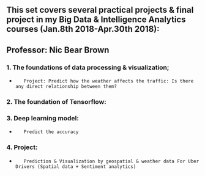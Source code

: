 ## This set covers  several practical projects & final project in my Big Data & Intelligence Analytics courses (Jan.8th 2018-Apr.30th 2018):  
## Professor: Nic Bear Brown  

### 1. The foundations of data processing & visualization;  
*        Project: Predict how the weather affects the traffic: Is there any direct relationship between them?  
### 2. The foundation of Tensorflow:  
### 3. Deep learning model:  
*        Predict the accuracy  
### 4. Project:  
*        Prediction & Visualization by geospatial & weather data For Uber Drivers (Spatial data + Sentiment analytics)  



